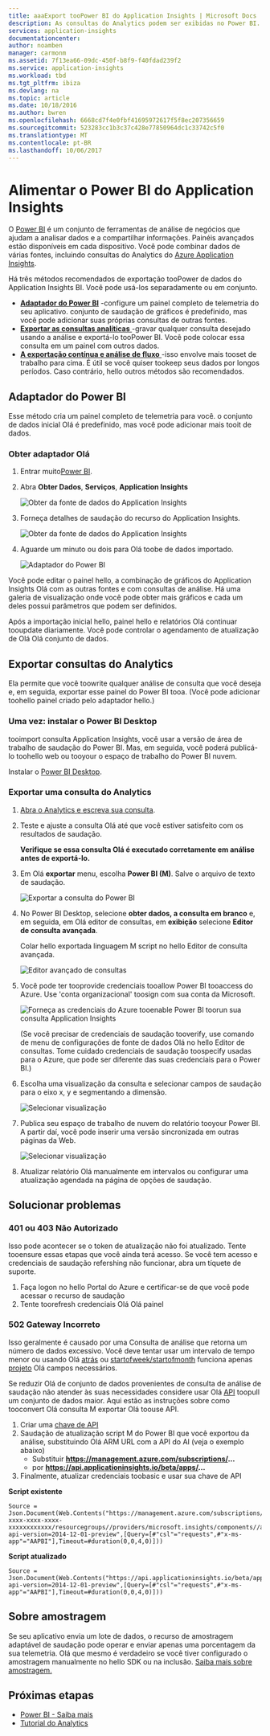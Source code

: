 ```yaml
---
title: aaaExport tooPower BI do Application Insights | Microsoft Docs
description: As consultas do Analytics podem ser exibidas no Power BI.
services: application-insights
documentationcenter: 
author: noamben
manager: carmonm
ms.assetid: 7f13ea66-09dc-450f-b8f9-f40fdad239f2
ms.service: application-insights
ms.workload: tbd
ms.tgt_pltfrm: ibiza
ms.devlang: na
ms.topic: article
ms.date: 10/18/2016
ms.author: bwren
ms.openlocfilehash: 6668cd7f4e0fbf41695972617f5f8ec207356659
ms.sourcegitcommit: 523283cc1b3c37c428e77850964dc1c33742c5f0
ms.translationtype: MT
ms.contentlocale: pt-BR
ms.lasthandoff: 10/06/2017
---
```

# <a name="feed-power-bi-from-application-insights"></a>Alimentar o Power BI do Application Insights
O [Power BI](http://www.powerbi.com/) é um conjunto de ferramentas de análise de negócios que ajudam a analisar dados e a compartilhar informações. Painéis avançados estão disponíveis em cada dispositivo. Você pode combinar dados de várias fontes, incluindo consultas do Analytics do [Azure Application Insights](app-insights-overview.md).

Há três métodos recomendados de exportação tooPower de dados do Application Insights BI. Você pode usá-los separadamente ou em conjunto.

* [**Adaptador do Power BI**](#power-pi-adapter) -configure um painel completo de telemetria do seu aplicativo. conjunto de saudação de gráficos é predefinido, mas você pode adicionar suas próprias consultas de outras fontes.
* [**Exportar as consultas analíticas** ](#export-analytics-queries) -gravar qualquer consulta desejado usando a análise e exportá-lo tooPower BI. Você pode colocar essa consulta em um painel com outros dados.
* [**A exportação contínua e análise de fluxo** ](app-insights-export-stream-analytics.md) -isso envolve mais tooset de trabalho para cima. É útil se você quiser tookeep seus dados por longos períodos. Caso contrário, hello outros métodos são recomendados.

## <a name="power-bi-adapter"></a>Adaptador do Power BI
Esse método cria um painel completo de telemetria para você. o conjunto de dados inicial Olá é predefinido, mas você pode adicionar mais tooit de dados.

### <a name="get-hello-adapter"></a>Obter adaptador Olá
1. Entrar muito[Power BI](https://app.powerbi.com/).
2. Abra **Obter Dados**, **Serviços**, **Application Insights**
   
    ![Obter da fonte de dados do Application Insights](./media/app-insights-export-power-bi/power-bi-adapter.png)
3. Forneça detalhes de saudação do recurso do Application Insights.
   
    ![Obter da fonte de dados do Application Insights](./media/app-insights-export-power-bi/azure-subscription-resource-group-name.png)
4. Aguarde um minuto ou dois para Olá toobe de dados importado.
   
    ![Adaptador do Power BI](./media/app-insights-export-power-bi/010.png)

Você pode editar o painel hello, a combinação de gráficos do Application Insights Olá com as outras fontes e com consultas de análise. Há uma galeria de visualização onde você pode obter mais gráficos e cada um deles possui parâmetros que podem ser definidos.

Após a importação inicial hello, painel hello e relatórios Olá continuar tooupdate diariamente. Você pode controlar o agendamento de atualização de Olá Olá conjunto de dados.

## <a name="export-analytics-queries"></a>Exportar consultas do Analytics
Ela permite que você toowrite qualquer análise de consulta que você deseja e, em seguida, exportar esse painel do Power BI tooa. (Você pode adicionar toohello painel criado pelo adaptador hello.)

### <a name="one-time-install-power-bi-desktop"></a>Uma vez: instalar o Power BI Desktop
tooimport consulta Application Insights, você usar a versão de área de trabalho de saudação do Power BI. Mas, em seguida, você poderá publicá-lo toohello web ou tooyour o espaço de trabalho do Power BI nuvem. 

Instalar o [Power BI Desktop](https://powerbi.microsoft.com/en-us/desktop/).

### <a name="export-an-analytics-query"></a>Exportar uma consulta do Analytics
1. [Abra o Analytics e escreva sua consulta](app-insights-analytics-tour.md).
2. Teste e ajuste a consulta Olá até que você estiver satisfeito com os resultados de saudação.

   **Verifique se essa consulta Olá é executado corretamente em análise antes de exportá-lo.**
3. Em Olá **exportar** menu, escolha **Power BI (M)**. Salve o arquivo de texto de saudação.
   
    ![Exportar a consulta do Power BI](./media/app-insights-export-power-bi/analytics-export-power-bi.png)
4. No Power BI Desktop, selecione **obter dados, a consulta em branco** e, em seguida, em Olá editor de consultas, em **exibição** selecione **Editor de consulta avançada**.

    Colar hello exportada linguagem M script no hello Editor de consulta avançada.

    ![Editor avançado de consultas](./media/app-insights-export-power-bi/power-bi-import-analytics-query.png)

1. Você pode ter tooprovide credenciais tooallow Power BI tooaccess do Azure. Use 'conta organizacional' toosign com sua conta da Microsoft.
   
    ![Forneça as credenciais do Azure tooenable Power BI toorun sua consulta Application Insights](./media/app-insights-export-power-bi/power-bi-import-sign-in.png)

    (Se você precisar de credenciais de saudação tooverify, use comando de menu de configurações de fonte de dados Olá no hello Editor de consultas. Tome cuidado credenciais de saudação toospecify usadas para o Azure, que pode ser diferente das suas credenciais para o Power BI.)
2. Escolha uma visualização da consulta e selecionar campos de saudação para o eixo x, y e segmentando a dimensão.
   
    ![Selecionar visualização](./media/app-insights-export-power-bi/power-bi-analytics-visualize.png)
3. Publica seu espaço de trabalho de nuvem do relatório tooyour Power BI. A partir daí, você pode inserir uma versão sincronizada em outras páginas da Web.
   
    ![Selecionar visualização](./media/app-insights-export-power-bi/publish-power-bi.png)
4. Atualizar relatório Olá manualmente em intervalos ou configurar uma atualização agendada na página de opções de saudação.

## <a name="troubleshooting"></a>Solucionar problemas

### <a name="401-or-403-unauthorized"></a>401 ou 403 Não Autorizado 
Isso pode acontecer se o token de atualização não foi atualizado. Tente tooensure essas etapas que você ainda terá acesso. Se você tem acesso e credenciais de saudação refershing não funcionar, abra um tíquete de suporte.

1. Faça logon no hello Portal do Azure e certificar-se de que você pode acessar o recurso de saudação
2. Tente toorefresh credenciais Olá Olá painel

### <a name="502-bad-gateway"></a>502 Gateway Incorreto
Isso geralmente é causado por uma Consulta de análise que retorna um número de dados excessivo. Você deve tentar usar um intervalo de tempo menor ou usando Olá [atrás](https://docs.microsoft.com/en-us/azure/application-insights/app-insights-analytics-reference#ago) ou [startofweek/startofmonth](https://docs.microsoft.com/en-us/azure/application-insights/app-insights-analytics-reference#startofweek) funciona apenas [projeto](https://docs.microsoft.com/en-us/azure/application-insights/app-insights-analytics-reference#project-operator) Olá campos necessários.

Se reduzir Olá de conjunto de dados provenientes de consulta de análise de saudação não atender às suas necessidades considere usar Olá [API](https://dev.applicationinsights.io/documentation/overview) toopull um conjunto de dados maior. Aqui estão as instruções sobre como tooconvert Olá consulta M exportar Olá toouse API.

1. Criar uma [chave de API](https://dev.applicationinsights.io/documentation/Authorization/API-key-and-App-ID)
2. Saudação de atualização script M do Power BI que você exportou da análise, substituindo Olá ARM URL com a API do AI (veja o exemplo abaixo)
   * Substituir **https://management.azure.com/subscriptions/...**
   * por **https://api.applicationinsights.io/beta/apps/...**
3. Finalmente, atualizar credenciais toobasic e usar sua chave de API
  

**Script existente**
 ```
 Source = Json.Document(Web.Contents("https://management.azure.com/subscriptions/xxxxxxxx-xxxx-xxxx-xxxx-xxxxxxxxxxxx/resourcegroups//providers/microsoft.insights/components//api/query?api-version=2014-12-01-preview",[Query=[#"csl"="requests",#"x-ms-app"="AAPBI"],Timeout=#duration(0,0,4,0)]))
 ```
**Script atualizado**
 ```
 Source = Json.Document(Web.Contents("https://api.applicationinsights.io/beta/apps/<APPLICATION_ID>/query?api-version=2014-12-01-preview",[Query=[#"csl"="requests",#"x-ms-app"="AAPBI"],Timeout=#duration(0,0,4,0)]))
 ```

## <a name="about-sampling"></a>Sobre amostragem
Se seu aplicativo envia um lote de dados, o recurso de amostragem adaptável de saudação pode operar e enviar apenas uma porcentagem da sua telemetria. Olá que mesmo é verdadeiro se você tiver configurado o amostragem manualmente no hello SDK ou na inclusão. [Saiba mais sobre amostragem.](app-insights-sampling.md)


## <a name="next-steps"></a>Próximas etapas
* [Power BI - Saiba mais](http://www.powerbi.com/learning/)
* [Tutorial do Analytics](app-insights-analytics-tour.md)

